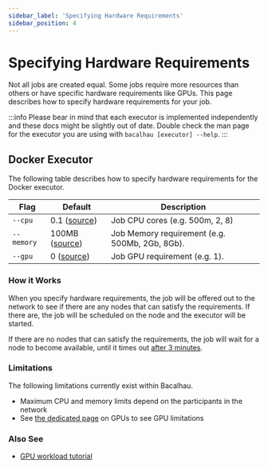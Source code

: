 ```yaml
---
sidebar_label: 'Specifying Hardware Requirements'
sidebar_position: 4
---
```


# Specifying Hardware Requirements

Not all jobs are created equal. Some jobs require more resources than others or have specific hardware requirements like GPUs. This page describes how to specify hardware requirements for your job.

:::info
Please bear in mind that each executor is implemented independently and these docs might be slightly out of date. Double check the man page for the executor you are using with `bacalhau [executor] --help`.
:::

## Docker Executor

The following table describes how to specify hardware requirements for the Docker executor.


Flag | Default | Description
---------|----------|---------
 `--cpu` | 0.1 ([source](https://github.com/bacalhau-project/bacalhau/blob/main/pkg/capacitymanager/capacitymanager.go#L9)) | Job CPU cores (e.g. 500m, 2, 8)
 `--memory` | 100MB ([source](https://github.com/bacalhau-project/bacalhau/blob/main/pkg/capacitymanager/capacitymanager.go#L10)) | Job Memory requirement (e.g. 500Mb, 2Gb, 8Gb).
 `--gpu` | 0 ([source](https://github.com/bacalhau-project/bacalhau/blob/main/pkg/capacitymanager/capacitymanager.go#L11)) | Job GPU requirement (e.g. 1).

### How it Works

When you specify hardware requirements, the job will be offered out to the network to see if there are any nodes that can satisfy the requirements. If there are, the job will be scheduled on the node and the executor will be started.

If there are no nodes that can satisfy the requirements, the job will wait for a node to become available, until it times out [after 3 minutes](https://github.com/bacalhau-project/bacalhau/blob/main/pkg/computenode/config.go#L12).

### Limitations

The following limitations currently exist within Bacalhau.

* Maximum CPU and memory limits depend on the participants in the network
* See [the dedicated page](docs/next-steps/gpu.md) on GPUs to see GPU limitations

### Also See

* [GPU workload tutorial](docs/next-steps/gpu.md)
